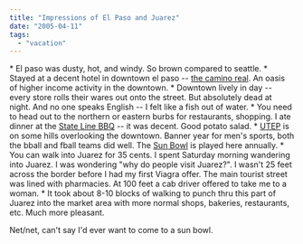 ```yaml
---
title: "Impressions of El Paso and Juarez"
date: "2005-04-11"
tags: 
  - "vacation"
---
```


\* El paso was dusty, hot, and windy. So brown compared to seattle. \* Stayed at a decent hotel in downtown el paso -- [the camino real](http://www.caminoreal.com/elpaso_i/index.html). An oasis of higher income activity in the downtown. \* Downtown lively in day -- every store rolls their wares out onto the street. But absolutely dead at night. And no one speaks English -- I felt like a fish out of water. \* You need to head out to the northern or eastern burbs for restaurants, shopping. I ate dinner at the [State Line BBQ](http://www.guestlife.com/elpaso/dine/dinestate.html) -- it was decent. Good potato salad. \* [UTEP](http://www.utep.edu) is on some hills overlooking the downtown. Banner year for men's sports, both the bball and fball teams did well. The [Sun Bowl](http://www.sunbowl.org/) is played here annually. \* You can walk into Juarez for 35 cents. I spent Saturday morning wandering into Juarez. I was wondering "why do people visit Juarez?". I wasn't 25 feet across the border before I had my first Viagra offer. The main tourist street was lined with pharmacies. At 100 feet a cab driver offered to take me to a woman. \* It took about 8-10 blocks of walking to punch thru this part of Juarez into the market area with more normal shops, bakeries, restaurants, etc. Much more pleasant.

Net/net, can't say I'd ever want to come to a sun bowl.
